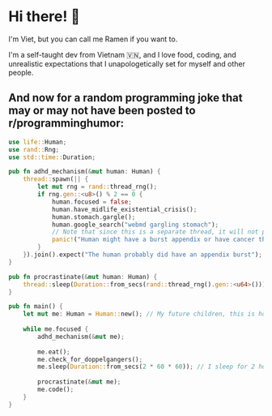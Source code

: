 # Hi there! 👋

I'm Viet, but you can call me Ramen if you want to.

I'm a self-taught dev from Vietnam 🇻🇳, and I love food, coding, and unrealistic expectations that I unapologetically set for myself and other people.

## And now for a random programming joke that may or may not have been posted to r/programminghumor:
```rust
use life::Human;
use rand::Rng;
use std::time::Duration;

pub fn adhd_mechanism(&mut human: Human) {
    thread::spawn(|| {
        let mut rng = rand::thread_rng();
        if rng.gen::<u8>() % 2 == 0 {
            human.focused = false;
            human.have_midlife_existential_crisis();
            human.stomach.gargle();
            human.google_search("webmd gargling stomach");
            // Note that since this is a separate thread, it will not panic!() the whole program.
            panic!("Human might have a burst appendix or have cancer that starts in the abdomen");
        }
    }).join().expect("The human probably did have an appendix burst");
}

pub fn procrastinate(&mut human: Human) {
    thread::sleep(Duration::from_secs(rand::thread_rng().gen::<u64>()));
}

pub fn main() {
    let mut me: Human = Human::new(); // My future children, this is how all humans are made.
    
    while me.focused {
        adhd_mechanism(&mut me);
        
        me.eat();
        me.check_for_doppelgangers();
        me.sleep(Duration::from_secs(2 * 60 * 60)); // I sleep for 2 hours and I barely function during the day, so why sleep more?
        
        procrastinate(&mut me);
        me.code();
    }
}
```
